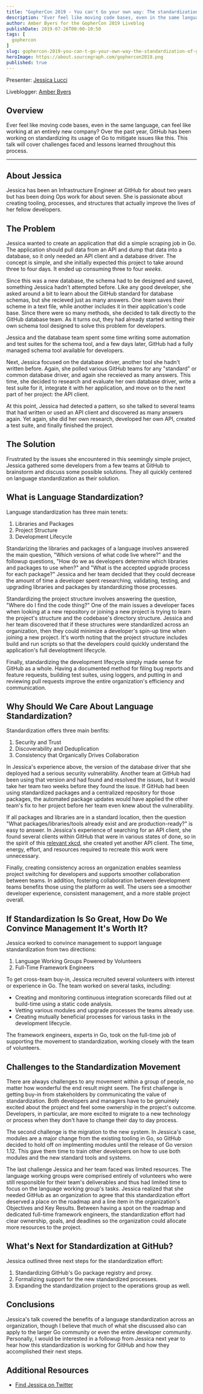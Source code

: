 ```yaml
---
title: "GopherCon 2019 - You can't Go your own way: The standardization of Go at GitHub"
description: "Ever feel like moving code bases, even in the same language, can feel like working at an entirely new company? Over the past year, GitHub has been working on standardizing its usage of Go to mitigate issues like this. This talk will cover challenges faced and lessons learned throughout this process."
author: Amber Byers for the GopherCon 2019 Liveblog
publishDate: 2019-07-26T00:00-10:50
tags: [
  gophercon
]
slug: gophercon-2019-you-can-t-go-your-own-way-the-standardization-of-go-at-github
heroImage: https://about.sourcegraph.com/gophercon2019.png
published: true 
---
```


Presenter: [Jessica Lucci](https://luccacabra.com/)

Liveblogger: [Amber Byers](https://www.linkedin.com/in/amberbyers)

## Overview

Ever feel like moving code bases, even in the same language, can feel like working at an entirely new company? Over the past year, GitHub has been working on standardizing its usage of Go to mitigate issues like this. This talk will cover challenges faced and lessons learned throughout this process.

---

## About Jessica

Jessica has been an Infrastructure Engineer at GitHub for about two years but has been doing Ops work for about seven.  She is passionate about creating tooling, processes, and structures that actually improve the lives of her fellow developers.

## The Problem

Jessica wanted to create an application that did a simple scraping job in Go.  The application should pull data from an API and dump that data into a database, so it only needed an API client and a database driver.  The concept is simple, and she initially expected this project to take around three to four days.  It ended up consuming three to four *weeks*.

Since this was a new database, the schema had to be designed and saved, something Jessica hadn't attempted before.  Like any good developer, she asked around a bit to learn about the GitHub standard for database schemas, but she recieved just as many answers.  One team saves their scheme in a text file, while another includes it in their application's code base.  Since there were so many methods, she decided to talk directly to the GitHub database team.  As it turns out, they had already started writing their own schema tool designed to solve this problem for developers.

Jessica and the database team spent some time writing some automation and test suites for the schema tool, and a few days later, GitHub had a fully managed schema tool available for developers.

Next, Jessica focused on the database driver, another tool she hadn't written before.  Again, she polled various GitHub teams for any "standard" or common database driver, and again she receieved as many answers.  This time, she decided to research and evaluate her own database driver, write a test suite for it, integrate it with her application, and move on to the next part of her project: the API client.

At this point, Jessica had detected a pattern, so she talked to several teams that had written or used an API client and discovered as many answers again.  Yet again, she did her own research, developed her own API, created a test suite, and finally finished the project.

## The Solution

Frustrated by the issues she encountered in this seemingly simple project, Jessica gathered some developers from a few teams at GitHub to brainstorm and discuss some possible solutions.  They all quickly centered on language standardization as their solution.

## What is Language Standardization?
Language standardization has three main tenets:
1. Libraries and Packages
2. Project Structure
3. Development Lifecycle

Standarizing the libraries and packages of a language involves answered the main question, "Which versions of what code live where?" and the followup questions, "How do we as developers determine which libraries and packages to use when?" and "What is the accepted upgrade process for each package?"  Jessica and her team decided that they could decrease the amount of time a developer spent researching, validating, testing, and upgrading libraries and packages by standardizing those processes.

Standardizing the project structure involves answering the question, "Where do I find the code thing?"  One of the main issues a developer faces when looking at a new repository or joining a new project is trying to learn the project's structure and the codebase's directory structure.  Jessica and her team discovered that if these structures were standardized across an organization, then they could minimize a developer's spin-up time when joining a new project. It's worth noting that the project structure includes build and run scripts so that the developers could quickly understand the application's full developtment lifecycle.

Finally, standardizing the development lifecycle simply made sense for GitHub as a whole.  Having a documented method for filing bug reports and feature requests, building test suites, using loggers, and putting in and reviewing pull requests improve the entire organization's efficiency and communication.

## Why Should We Care About Language Standardization?
Standardization offers three main benfits:
1. Security and Trust
2. Discoverability and Deduplication
3. Consistency that Organically Drives Collaboration

In Jessica's experience above, the version of the database driver that she deployed had a serious security vulnerability.  Another team at GitHub had been using that version and had found and resolved the issues, but it would take her team two weeks before they found the issue.  If GitHub had been using standardized packages and a centralized repository for those packages, the automated package updates would have applied the other team's fix to her project before her team even knew about the vulnerability.

If all packages and libraries are in a standard location, then the question "What packages/libraries/tools already exist and are production-ready?" is easy to answer. In Jessica's experience of searching for an API client, she found several clients within GitHub that were in various states of done, so in the spirit of this [relevant xkcd](https://xkcd.com/927/), she created yet another API client. The time, energy, effort, and resources required to recreate this work were unnecessary.

Finally, creating consistency across an organization enables seamless project switching for developers and supports smoother collaboration between teams.  In addition, fostering collaboration between development teams benefits those using the platform as well.  The users see a smoother developer experience, consistent management, and a more stable project overall.

## If Standardization Is So Great, How Do We Convince Management It's Worth It?
Jessica worked to convince management to support language standardization from two directions:
1. Language Working Groups Powered by Volunteers
2. Full-Time Framework Engineers

To get cross-team buy-in, Jessica recruited several volunteers with interest or experience in Go.  The team worked on several tasks, including:
- Creating and monitoring continuous integration scorecards filled out at build-time using a static code analysis.
- Vetting various modules and upgrade processes the teams already use.
- Creating mutually beneficial processes for various tasks in the development lifecycle.

The framework engineers, experts in Go, took on the full-time job of supporting the movement to standardization, working closely with the team of volunteers.

## Challenges to the Standardization Movement
There are always challenges to any movement within a group of people, no matter how wonderful the end result might seem.  The first challenge is getting buy-in from stakeholders by communicating the value of standardization. Both developers and managers have to be genuinely excited about the project and feel some ownership in the project's outcome.  Developers, in particular, are more excited to migrate to a new technology or process when they don't have to change their day to day process.

The second challenge is the migration to the new system.  In Jessica's case, modules are a major change from the existing tooling in Go, so GitHub decided to hold off on implmenting modules until the release of Go version 1.12.  This gave them time to train other developers on how to use both modules and the new standard tools and systems.

The last challenge Jessica and her team faced was limited resources.  The language working groups were comprised entirely of volunteers who were still responsible for their team's deliverables and thus had limited time to focus on the language working group's tasks.  Jessica realized that she needed GitHub as an organization to agree that this standardization effort deserved a place on the roadmap and a line item in the organization's Objectives and Key Results.  Between having a spot on the roadmap and dedicated full-time framework engineers, the standardization effort had clear ownership, goals, and deadlines so the organization could allocate more resources to the project.

## What's Next for Standardization at GitHub?
Jessica outlined three next steps for the standardization effort:
1. Standardizing GitHub's Go package registry and proxy.
2. Formalizing support for the new standardized processes.
3. Expanding the standardization project to the operations group as well.

## Conclusions
Jessica's talk covered the benefits of a language standardization across an organization, though I believe that much of what she discussed also can apply to the larger Go community or even the entire developer community.  Personally, I would be interested in a followup from Jessica next year to hear how this standardization is working for GitHub and how they  accomplished their next steps.



## Additional Resources

* [Find Jessica on Twitter](https://twitter.com/luccacabra)
